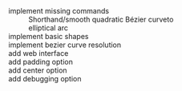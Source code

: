 <dl>
    <dt>implement missing commands<dt>
        <dd>Shorthand/smooth quadratic Bézier curveto</dd>
        <dd>elliptical arc</dd>
    <dt>implement basic shapes</dt>
    <dt>implement bezier curve resolution</dt>
    <dt>add web interface</dt>
    <dt>add padding option</dt>
    <dt>add center option</dt>
    <dt>add debugging option</dt>
</dl>
